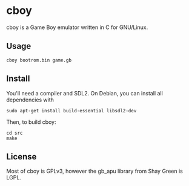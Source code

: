 cboy
============

cboy is a Game Boy emulator written in C for GNU/Linux.

## Usage

```console
cboy bootrom.bin game.gb
```


## Install

You'll need a compiler and SDL2. On Debian, you can install all dependencies with
```console
sudo apt-get install build-essential libsdl2-dev
```

Then, to build cboy:
```console
cd src
make
```


## License

Most of cboy is GPLv3, however the gb\_apu library from Shay Green is LGPL.
